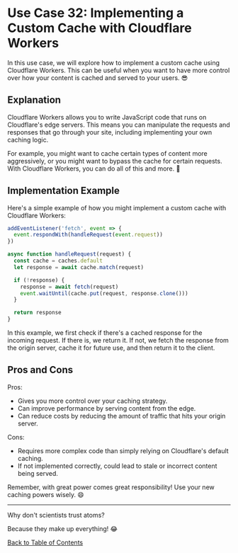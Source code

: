 # Use Case 32: Implementing a Custom Cache with Cloudflare Workers

In this use case, we will explore how to implement a custom cache using Cloudflare Workers. This can be useful when you want to have more control over how your content is cached and served to your users. 😎

## Explanation

Cloudflare Workers allows you to write JavaScript code that runs on Cloudflare's edge servers. This means you can manipulate the requests and responses that go through your site, including implementing your own caching logic.

For example, you might want to cache certain types of content more aggressively, or you might want to bypass the cache for certain requests. With Cloudflare Workers, you can do all of this and more. 🚀

## Implementation Example

Here's a simple example of how you might implement a custom cache with Cloudflare Workers:

```javascript
addEventListener('fetch', event => {
  event.respondWith(handleRequest(event.request))
})

async function handleRequest(request) {
  const cache = caches.default
  let response = await cache.match(request)

  if (!response) {
    response = await fetch(request)
    event.waitUntil(cache.put(request, response.clone()))
  }

  return response
}
```

In this example, we first check if there's a cached response for the incoming request. If there is, we return it. If not, we fetch the response from the origin server, cache it for future use, and then return it to the client.

## Pros and Cons

Pros:
- Gives you more control over your caching strategy.
- Can improve performance by serving content from the edge.
- Can reduce costs by reducing the amount of traffic that hits your origin server.

Cons:
- Requires more complex code than simply relying on Cloudflare's default caching.
- If not implemented correctly, could lead to stale or incorrect content being served.

Remember, with great power comes great responsibility! Use your new caching powers wisely. 😄

---

Why don't scientists trust atoms?

Because they make up everything! 😂

[Back to Table of Contents](../table_of_contents.md)